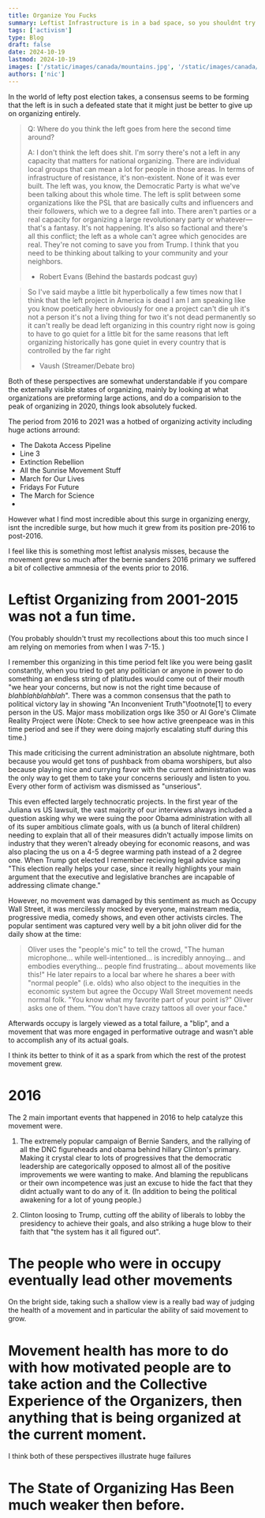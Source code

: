 ```yaml
---
title: Organize You Fucks
summary: Leftist Infrastructure is in a bad space, so you shouldnt try to fix it - Absolute Morons
tags: ['activism']
type: Blog
draft: false
date: 2024-10-19
lastmod: 2024-10-19
images: ['/static/images/canada/mountains.jpg', '/static/images/canada/toronto.jpg']
authors: ['nic']
---
```


In the world of lefty post election takes, a consensus seems to be forming that the left is in such a defeated state that it might just be better to give up on organizing entirely.

> Q: Where do you think the left goes from here the second time around?
>
> A: I don't think the left does shit. I'm sorry there's not a left in any capacity that matters for national organizing. There are individual local groups that can mean a lot for people in those areas. In terms of infrastructure of resistance, it's non-existent.
> None of it was ever built. The left was, you know, the Democratic Party is what we've been talking about this whole time. The left is split between some organizations like the PSL that are basically cults and influencers and their followers, which we to a degree fall into.
> There aren't parties or a real capacity for organizing a large revolutionary party or whatever—that's a fantasy. It's not happening. It's also so factional and there's all this conflict; the left as a whole can't agree which genocides are real. They're not coming to save you from Trump. I think that you need to be thinking about talking to your community and your neighbors.
>
> - Robert Evans (Behind the bastards podcast guy)

> So I've said maybe a little bit hyperbolically a few times now that I think that the left project in America
> is dead I am I am speaking like you know poetically here obviously for one a project can't die uh it's not a person
> it's not a living thing for two it's not dead permanently so it can't really be dead left organizing in this country
> right now is going to have to go quiet for a little bit for the same reasons that left organizing historically has gone quiet in every country that is controlled by the far right
>
> - Vaush (Streamer/Debate bro)

Both of these perspectives are somewhat understandable if you compare the externally visible states of organizing, mainly by looking at what organizations are preforming large actions, and do a comparision to the peak of organizing in 2020, things look absolutely fucked.

The period from 2016 to 2021 was a hotbed of organizing activity including huge actions arround:

- The Dakota Access Pipeline
- Line 3
- Extinction Rebellion
- All the Sunrise Movement Stuff
- March for Our Lives
- Fridays For Future
- The March for Science
-

However what I find most incredible about this surge in organizing energy, isnt the incredible surge, but how much it grew from its position pre-2016 to post-2016.

I feel like this is something most leftist analysis misses, because the movement grew so much after the bernie sanders 2016 primary we suffered a bit of collective ammnesia of the events prior to 2016.

# Leftist Organizing from 2001-2015 was not a fun time.

(You probably shouldn't trust my recollections about this too much since I am relying on memories from when I was 7-15. )

I remember this organizing in this time period felt like you were being gaslit constantly, when you tried to get any politician or anyone in power to do something an endless string of platitudes would come out of their mouth "we hear your concerns, but now is not the right time because of _blahblahblahblah_". There was a common consensus that the path to political victory lay in showing "An Inconvenient Truth"\footnote[1] to every person in the US. Major mass mobilization orgs like 350 or Al Gore's Climate Reality Project were (Note: Check to see how active greenpeace was in this time period and see if they were doing majorly escalating stuff during this time.)

This made criticising the current administration an absolute nightmare, both because you would get tons of pushback from obama worshipers, but also because playing nice and currying favor with the current administration was the only way to get them to take your concerns seriously and listen to you. Every other form of activism was dismissed as "unserious".

This even effected largely technocratic projects. In the first year of the Juliana vs US lawsuit, the vast majority of our interviews always included a question asking why we were suing the poor Obama administration with all of its super ambitious climate goals, with us (a bunch of literal children) needing to explain that all of their measures didn't actually impose limits on industry that they weren't already obeying for economic reasons, and was also placing the us on a 4-5 degree warming path instead of a 2 degree one. When Trump got elected I remember recieving legal advice saying "This election really helps your case, since it really highlights your main argument that the executive and legislative branches are incapable of addressing climate change."

However, no movement was damaged by this sentiment as much as Occupy Wall Street, it was mercilessly mocked by everyone, mainstream media, progressive media, comedy shows, and even other activists circles. The popular sentiment was captured very well by a bit john oliver did for the daily show at the time:

> Oliver uses the "people's mic" to tell the crowd, "The human microphone... while well-intentioned... is incredibly annoying... and embodies everything... people find frustrating... about movements like this!" He later repairs to a local bar where he shares a beer with "normal people" (i.e. olds) who also object to the inequities in the economic system but agree the Occupy Wall Street movement needs normal folk. "You know what my favorite part of your point is?" Oliver asks one of them. "You don't have crazy tattoos all over your face."

Afterwards occupy is largely viewed as a total failure, a "blip", and a movement that was more engaged in performative outrage and wasn't able to accomplish any of its actual goals.

I think its better to think of it as a spark from which the rest of the protest movement grew.

# 2016

The 2 main important events that happened in 2016 to help catalyze this movement were.

1. The extremely popular campaign of Bernie Sanders, and the rallying of all the DNC figureheads and obama behind hillary Clinton's primary. Making it crystal clear to lots of progressives that the democratic leadership are categorically opposed to almost all of the positive improvements we were wanting to make. And blaming the republicans or their own incompetence was just an excuse to hide the fact that they didnt actually want to do any of it. (In addition to being the political awakening for a lot of young people.)

2. Clinton loosing to Trump, cutting off the ability of liberals to lobby the presidency to achieve their goals, and also striking a huge blow to their faith that "the system has it all figured out".

# The people who were in occupy eventually lead other movements

On the bright side, taking such a shallow view is a really bad way of judging the health of a movement and in particular the ability of said movement to grow.

# Movement health has more to do with how motivated people are to take action and the Collective Experience of the Organizers, then anything that is being organized at the current moment.

I think both of these perspectives illustrate huge failures

# The State of Organizing Has Been much weaker then before.

[^1]: Or alternatively its much better cousin, "Chasing Ice", or even propoganda films like bill mckibbens
